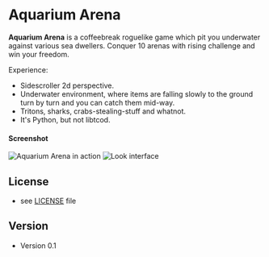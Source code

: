 Aquarium Arena
======
**Aquarium Arena** is a coffeebreak roguelike game which pit you underwater against various sea dwellers.
  Conquer 10 arenas with rising challenge and win your freedom.

Experience:
* Sidescroller 2d perspective.
* Underwater environment, where items are falling slowly to the ground turn by turn and you can catch them mid-way.
* Tritons, sharks, crabs-stealing-stuff and whatnot.
* It's Python, but not libtcod.

#### Screenshot
![Aquarium Arena in action](http://i.imgur.com/8cDcTjD.png "screenshot")
![Look interface](http://i.imgur.com/khhtRmN.png "screenshot")

## License
* see [LICENSE](https://github.com/valrak/AquariumRL/blob/master/LICENSE.md) file

## Version
* Version 0.1